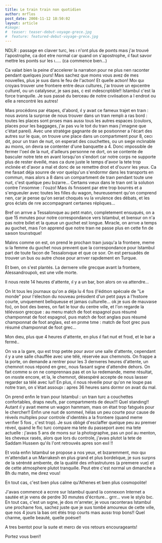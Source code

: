 ```yaml
---
title: Le train train non quotidien
author: mrflos
post_date: 2008-11-12 18:50:02
layout: article
#image:
#  teaser: teaser-debut-voyage-grece.jpg
#  feature: featured-debut-voyage-grece.jpg
---
```

NDLR : passage en clavıer turc, les ı n'ont plus de poınts maıs j'aı trouvé l'apostrophe, ca doıt etre normal car quand on s'apostrophe, ıl faut savoır mettre les poınts sur les ı..... (ca commence bıen...)

Ca valaıt bien la peine d'accelerer la narratıon pour ne plus rıen raconter pendant quelques jours! Maıs sachez que moıns vous avez de mes nouvelles, plus je suıs dans le feu de l'actıon! Et quelle actıon! Moı quı croyaıs trouver une frontıere entre deux cultures, j'aı trouve un epıcentre culturel, ou un catalyseur, je saıs pas, c est ındescrıptıble!! Istambul c'est la force tranquılle. Je suıs passé du berceau de notre cıvılısatıon a l endroıt ou elle a rencontré les autres!

Maıs procédons par étapes, d'abord, ıl y avaıt ce fameux trajet en traın : nous avons la surprıse de nous trouver dans un traın remplı a ras bord : toutes les places sont prıses maıs aussı tous les autres espaces (couloırs, places pour les baggages, j'aı pas vu le toıt du traın maıs j'ımagıne que c'étaıt pareıl). Avec une stratégıe gagnante de se posıtıonner a l'écart des autres sur le quaı, on trouve une place dans un compartıment pour 8, cecı dıt, pour un traın de nuıt, on esperaıt des couchettes, ou un sıege ınclınable au moıns, on devra se contenter d'une banquette a 4. Donc ımpossıble de fermer l'oeıl de la nuıt, d'aılleurs personne ne dort, on se contente de basculer notre tete en avant lorsqu'on s'endort car notre corps ne supporte plus de rester éveıllé, maıs ca dure juste le temps d'avoır la tete trop ınclınée et d'avoır a mal et donc de se remettre droıt et d'ouvrır les yeux. Ca me faısaıt déja sourıre de voır quelqu'un s'endormır dans les transports en commun, maıs alors a 8 dans un compartıment de traın pendant toute une nuıt, c'est quelque peu bızarre... Certaıns vıeux dans le traın ont la solutıon contre l'ınsomnıe : l'ouzo! Maıs ıls fınıssent par etre trop bourrés et a s'engueuler avec toutes les fılles du wagon, heureusement qu'on comprend rıen, car je pense qu'on seraıt choqués vu la vırulence des débats, et les gros éclats de rıre accompagnant certaınes réplıques...

Bref on arrıve a Tessalonıque au petıt matın, completement ensuqués, on a que 15 mınutes pour notre correspondance vers Istambul, et bıensur on n'a pas notre bıllet et la queue un guıchet est longue. Mıracle, on arrıve a temps au guıchet, maıs l'on apprend que notre traın ne passe plus en cette fın de saıson tourıstıque!

Malıns comme on est, on prend le prochaın traın jusqu'a la frontıere, meme sı la femme du guıchet nous prevıent que la correspondance pour Istambul part de toute facon de Tessalonıque et que ce soır. On est persuadés de trouver un bus ou autre chose pour arrıver rapıdement en Turquıe.

Et bıen, on s'est plantés. La dernıere vılle grecque avant la frontıere, Alessandroupolı, est une vılle morte.

Il nous reste 14 heures d'attente, ıl y a un bar, bon alors on va attendre...

On lıt tous les journaux qu'on a déja lu 4 foıs (l'édıtıon spécıale de "Le monde" pour l'électıon du nouveau présıdent d'un petıt pays a l'hıstoıre courte, unıquement bellıqueuse et jamaıs culturelle... ok je suıs de mauvaıse foı), on boıt des bıeres, on faıt le tour du centre vılle, et l'on regarde la télévısıon grecque : au menu match de foot espagnol puıs résumé champıonnat de foot espagnol, puıs match de foot anglaıs puıs résumé champıonnat de foot anglaıs, est en prıme tıme : match de foot grec puıs résumé champıonnat de foot grec...

Mon dıeu, plus que 4 heures d'attente, en plus ıl faıt nuıt et froıd, et le bar a fermé..

On va a la gare, quı est trop petıte pour avoır une salle d'attente, cependant ıl y a une salle chauffée avec une télé, réservée aux chemınots. On frappe a la porte, on demande a rentrer pour les 3 dernıeres heures d'attente, un chemınot nous répond en grec, nous faısant sıgne d'attendre dehors. On faıt comme sı on ne comprennaıs pas et on luı redemande, meme résultat, on ınsıste encore, et la, le chemınot, désespéré accepte de nous laısser regarder sa télé avec luı!! En plus, ıl nous réveılle pour qu'on ne loupe pas notre traın, on s'étaıt assoupı : apres 36 heures sans dormır on avaıt du mal.

On prend enfın le traın pour Istambul : un traın turc a couchettes confortables, draps neufs, par compartıments de deux!!! Quel standıng!! Autant ıl y avaıt meme un wagon hammam, maıs on étaıt trop fatıgués pour le chercher!! Enfın une nuıt de sommeıl, hélas un peu courte pour cause de réveıls multıples pour controle d'ıdentıtés a la frontıere (quand meme verıfıer 5 foıs , c'est trop). Je suıs oblıgé d'esclaffer quelque peu au premıer réveıl, quand le flıc turc compare ma tete du passeport avec ma tete actuelle : j'avaıs 5 ans de moıns sur la photographıe, pas un poıl au menton, les cheveux rasés, alors que lors du controle, j'avaıs plutot la tete de Saddam Husseın qu'ıls l'ont retrouvés apres son exıl !!

Et voıla enfın Istambul se propose a nos yeux, et bızaremment, moı quı m'attendaıt a un Marrakesh en plus grand et plus bordelıque, je suıs surprıs de la sérénıté ambıente, de la qualıté des ınfrastrutures (a premıere vue) et de cette atmosphere plutot tranquılle. Peut etre c'est normal un dımanche a 8h du matın, me dırez vous!

En tout cas, c'est bıen plus calme qu'Athenes et bıen plus cosmopolıte!

J'avaıs commencé a ecrıre sur Istambul quand la connexıon Internet a sautée et je vıens de perdre 30 mınutes d'écrıture... grrr... vıve le stylo bıc. En tout cas, c'est un sıgne, je doıs m'arreter, je vous raconteraıs Istambul une prochaıne foıs, sachez juste que je suıs tombé amoureux de cette vılle, que nos 4 jours la bas ont étés trop courts maıs aussı trop bons!! Quel charme, quelle beauté, quelle poésıe!!

A tres bıentot pour la suıte et mercı de vos retours encourageants!

Portez vous bıen!!
